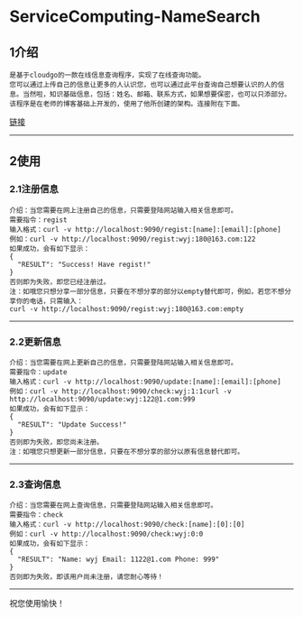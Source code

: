 # ServiceComputing-NameSearch

## 1介绍
```
是基于cloudgo的一款在线信息查询程序，实现了在线查询功能。
您可以通过上传自己的信息让更多的人认识您，也可以通过此平台查询自己想要认识的人的信息。当然啦，知识基础信息，包括：姓名、邮箱、联系方式，如果想要保密，也可以只添部分。
该程序是在老师的博客基础上开发的，使用了他所创建的架构。连接附在下面。
```
[链接](http://blog.csdn.net/pmlpml/article/details/78404838)

-----------------------

## 2使用

### 2.1注册信息
```
介绍：当您需要在网上注册自己的信息，只需要登陆网站输入相关信息即可。
需要指令：regist
输入格式：curl -v http://localhost:9090/regist:[name]:[email]:[phone]
例如：curl -v http://localhost:9090/regist:wyj:180@163.com:122
如果成功，会有如下显示：
{
  "RESULT": "Success! Have regist!"
}
否则即为失败，即您已经注册过。
注：如哦您只想分享一部分信息，只要在不想分享的部分以empty替代即可，例如，若您不想分享你的电话，只需输入：
curl -v http://localhost:9090/regist:wyj:180@163.com:empty
```

----------------------

### 2.2更新信息

```
介绍：当您需要在网上更新自己的信息，只需要登陆网站输入相关信息即可。
需要指令：update
输入格式：curl -v http://localhost:9090/update:[name]:[email]:[phone]
例如：curl -v http://localhost:9090/check:wyj:1:1curl -v http://localhost:9090/update:wyj:122@1.com:999
如果成功，会有如下显示：
{
  "RESULT": "Update Success!"
}
否则即为失败，即您尚未注册。
注：如哦您只想更新一部分信息，只要在不想分享的部分以原有信息替代即可。
```

----------------------

### 2.3查询信息
```
介绍：当您需要在网上查询信息，只需要登陆网站输入相关信息即可。
需要指令：check
输入格式：curl -v http://localhost:9090/check:[name]:[0]:[0]
例如：curl -v http://localhost:9090/check:wyj:0:0
如果成功，会有如下显示：
{
  "RESULT": "Name: wyj Email: 1122@1.com Phone: 999"
}
否则即为失败，即该用户尚未注册，请您耐心等待！
```

---------------------

祝您使用愉快！
